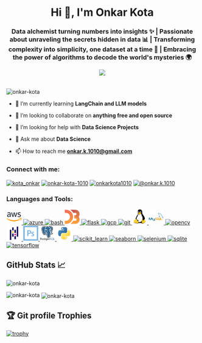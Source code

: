 <h1 align="center">Hi 👋, I'm Onkar Kota</h1>
<h3 align="center">Data alchemist turning numbers into insights ✨ | Passionate about unraveling the secrets hidden in data 📊 | Transforming complexity into simplicity, one dataset at a time 🧩 | Embracing the power of algorithms to decode the world's mysteries 🌍</h3>


<p align="center">
  <a href="https://github.com/DenverCoder1/readme-typing-svg"><img src="https://readme-typing-svg.herokuapp.com?lines=AI/ML+Enthusiast;Data+Science+Enthusiast;Developer;Python+Programmer;Database+Developer;Always%20learning%20new%20things&center=true&width=500&height=100"></a>
  <br></br>
<p align = "center">


<p align="left"> <img src="https://komarev.com/ghpvc/?username=onkar-kota&label=Profile%20views&color=0e75b6&style=flat" alt="onkar-kota" /> </p>


- 🌱 I’m currently learning **LangChain and LLM models**

- 👯 I’m looking to collaborate on **anything free and open source**

- 🤝 I’m looking for help with **Data Science Projects**

- 💬 Ask me about **Data Science**

- 📫 How to reach me **onkar.k.1010@gmail.com**


<h3 align="left">Connect with me:</h3>
<p align="left">
<a href="https://twitter.com/kota_onkar" target="blank"><img align="center" src="https://raw.githubusercontent.com/rahuldkjain/github-profile-readme-generator/master/src/images/icons/Social/twitter.svg" alt="kota_onkar" height="30" width="40" /></a>
<a href="https://linkedin.com/in/onkar-kota-1010" target="blank"><img align="center" src="https://raw.githubusercontent.com/rahuldkjain/github-profile-readme-generator/master/src/images/icons/Social/linked-in-alt.svg" alt="onkar-kota-1010" height="30" width="40" /></a>
<a href="https://kaggle.com/onkarkota1010" target="blank"><img align="center" src="https://raw.githubusercontent.com/rahuldkjain/github-profile-readme-generator/master/src/images/icons/Social/kaggle.svg" alt="onkarkota1010" height="30" width="40" /></a>
<a href="https://medium.com/@onkar.k.1010" target="blank"><img align="center" src="https://raw.githubusercontent.com/rahuldkjain/github-profile-readme-generator/master/src/images/icons/Social/medium.svg" alt="@onkar.k.1010" height="30" width="40" /></a>
</p>


<h3 align="left">Languages and Tools:</h3>
<p align="left"> <a href="https://aws.amazon.com" target="_blank" rel="noreferrer"> <img src="https://raw.githubusercontent.com/devicons/devicon/master/icons/amazonwebservices/amazonwebservices-original-wordmark.svg" alt="aws" width="40" height="40"/> </a> <a href="https://azure.microsoft.com/en-in/" target="_blank" rel="noreferrer"> <img src="https://www.vectorlogo.zone/logos/microsoft_azure/microsoft_azure-icon.svg" alt="azure" width="40" height="40"/> </a> <a href="https://www.gnu.org/software/bash/" target="_blank" rel="noreferrer"> <img src="https://www.vectorlogo.zone/logos/gnu_bash/gnu_bash-icon.svg" alt="bash" width="40" height="40"/> </a> <a href="https://d3js.org/" target="_blank" rel="noreferrer"> <img src="https://raw.githubusercontent.com/devicons/devicon/master/icons/d3js/d3js-original.svg" alt="d3js" width="40" height="40"/> </a> <a href="https://flask.palletsprojects.com/" target="_blank" rel="noreferrer"> <img src="https://www.vectorlogo.zone/logos/pocoo_flask/pocoo_flask-icon.svg" alt="flask" width="40" height="40"/> </a> <a href="https://cloud.google.com" target="_blank" rel="noreferrer"> <img src="https://www.vectorlogo.zone/logos/google_cloud/google_cloud-icon.svg" alt="gcp" width="40" height="40"/> </a> <a href="https://git-scm.com/" target="_blank" rel="noreferrer"> <img src="https://www.vectorlogo.zone/logos/git-scm/git-scm-icon.svg" alt="git" width="40" height="40"/> </a> <a href="https://www.linux.org/" target="_blank" rel="noreferrer"> <img src="https://raw.githubusercontent.com/devicons/devicon/master/icons/linux/linux-original.svg" alt="linux" width="40" height="40"/> </a> <a href="https://www.mysql.com/" target="_blank" rel="noreferrer"> <img src="https://raw.githubusercontent.com/devicons/devicon/master/icons/mysql/mysql-original-wordmark.svg" alt="mysql" width="40" height="40"/> </a> <a href="https://opencv.org/" target="_blank" rel="noreferrer"> <img src="https://www.vectorlogo.zone/logos/opencv/opencv-icon.svg" alt="opencv" width="40" height="40"/> </a> <a href="https://pandas.pydata.org/" target="_blank" rel="noreferrer"> <img src="https://raw.githubusercontent.com/devicons/devicon/2ae2a900d2f041da66e950e4d48052658d850630/icons/pandas/pandas-original.svg" alt="pandas" width="40" height="40"/> </a> <a href="https://www.photoshop.com/en" target="_blank" rel="noreferrer"> <img src="https://raw.githubusercontent.com/devicons/devicon/master/icons/photoshop/photoshop-line.svg" alt="photoshop" width="40" height="40"/> </a> <a href="https://www.postgresql.org" target="_blank" rel="noreferrer"> <img src="https://raw.githubusercontent.com/devicons/devicon/master/icons/postgresql/postgresql-original-wordmark.svg" alt="postgresql" width="40" height="40"/> </a> <a href="https://www.python.org" target="_blank" rel="noreferrer"> <img src="https://raw.githubusercontent.com/devicons/devicon/master/icons/python/python-original.svg" alt="python" width="40" height="40"/> </a> <a href="https://scikit-learn.org/" target="_blank" rel="noreferrer"> <img src="https://upload.wikimedia.org/wikipedia/commons/0/05/Scikit_learn_logo_small.svg" alt="scikit_learn" width="40" height="40"/> </a> <a href="https://seaborn.pydata.org/" target="_blank" rel="noreferrer"> <img src="https://seaborn.pydata.org/_images/logo-mark-lightbg.svg" alt="seaborn" width="40" height="40"/> </a> <a href="https://www.selenium.dev" target="_blank" rel="noreferrer"> <img src="https://raw.githubusercontent.com/detain/svg-logos/780f25886640cef088af994181646db2f6b1a3f8/svg/selenium-logo.svg" alt="selenium" width="40" height="40"/> </a> <a href="https://www.sqlite.org/" target="_blank" rel="noreferrer"> <img src="https://www.vectorlogo.zone/logos/sqlite/sqlite-icon.svg" alt="sqlite" width="40" height="40"/> </a> <a href="https://www.tensorflow.org" target="_blank" rel="noreferrer"> <img src="https://www.vectorlogo.zone/logos/tensorflow/tensorflow-icon.svg" alt="tensorflow" width="40" height="40"/> </a> </p>


## GitHub Stats 📈

<p><img align="center" src="https://github-readme-streak-stats.herokuapp.com/?user=onkar-kota&" alt="onkar-kota" /></p>

<p><img align="left" src="https://github-readme-stats.vercel.app/api/top-langs?username=onkar-kota&show_icons=true&locale=en&layout=compact" alt="onkar-kota" /></p>

<p>&nbsp;<img align="center" src="https://github-readme-stats.vercel.app/api?username=onkar-kota&show_icons=true&locale=en" alt="onkar-kota" /></p>


## 🏆 Git profile Trophies
                                                                                                                                
[![trophy](https://github-profile-trophy.vercel.app/?username=onkar-kota&theme=onedark)](https://github.com/ryo-ma/github-profile-trophy)                                                                                                                                                                             
